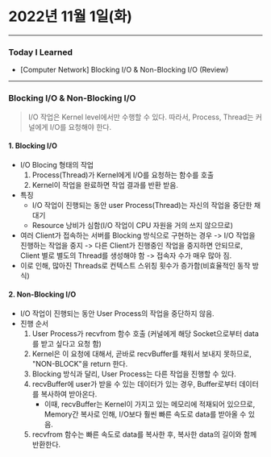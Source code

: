 # 2022년 11월 1일(화)

---

### Today I Learned 

- [Computer Network] Blocking I/O & Non-Blocking I/O (Review)

---

### Blocking I/O & Non-Blocking I/O

> I/O 작업은 Kernel level에서만 수행할 수 있다. 따라서, Process, Thread는 커널에게 I/O를 요청해야 한다.

#### 1. Blocking I/O

- I/O Blocing 형태의 작업
  1. Process(Thread)가 Kernel에게 I/O를 요청하는 함수를 호출
  2. Kernel이 작업을 완료하면 작업 결과를 반환 받음.
- 특징
  - I/O 작업이 진행되는 동안 user Process(Thread)는 자신의 작업을 중단한 채 대기
  - Resource 낭비가 심함(I/O 작업이 CPU 자원을 거의 쓰지 않으므로)
- 여러 Client가 접속하는 서버를 Blocking 방식으로 구현하는 경우 -> I/O 작업을 진행하는 작업을 중지 -> 다른 Client가 진행중인 작업을 중지하면 안되므로, Client 별로 별도의 Thread를 생성해야 함 -> 접속자 수가 매우 많아 짐.
- 이로 인해, 많아진 Threads로 컨텍스트 스위칭 횟수가 증가함(비효율적인 동작 방식)

#### 2. Non-Blocking I/O

- I/O 작업이 진행되는 동안 User Process의 작업을 중단하지 않음.
- 진행 순서
  1. User Process가 recvfrom 함수 호출 (커널에게 해당 Socket으로부터 data를 받고 싶다고 요청 함)
  2. Kernel은 이 요청에 대해서, 곧바로 recvBuffer를 채워서 보내지 못하므로, "NON-BLOCK"을 return 한다.
  3. Blocking 방식과 달리, User Process는 다른 작업을 진행할 수 있다.
  4. recvBuffer에 user가 받을 수 있는 데이터가 있는 경우, Buffer로부터 데이터를 복사하여 받아온다.
     - 이때, recvBuffer는 Kernel이 가지고 있는 메모리에 적재되어 있으므로, Memory간 복사로 인해, I/O보다 훨씬 빠른 속도로 data를 받아올 수 있음.
  5. recvfrom 함수는 빠른 속도로 data를 복사한 후, 복사한 data의 길이와 함께 반환한다.